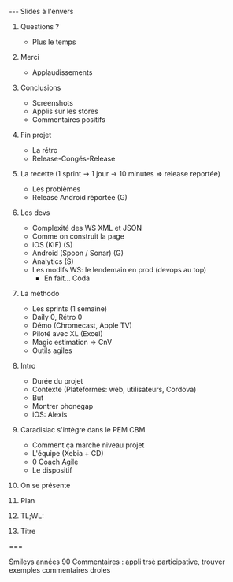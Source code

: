 --- Slides à l'envers

1. Questions ?
	- Plus le temps

2. Merci
	- Applaudissements

3. Conclusions
	- Screenshots
	- Applis sur les stores
	- Commentaires positifs

4. Fin projet
	- La rétro	
	- Release-Congés-Release

5. La recette (1 sprint -> 1 jour -> 10 minutes => release reportée)
	- Les problèmes
	- Release Android réportée (G)

6. Les devs
	- Complexité des WS XML et JSON
	- Comme on construit la page
	- iOS (KIF) (S)
	- Android (Spoon / Sonar) (G)
	- Analytics (S)
	- Les modifs WS: le lendemain en prod (devops au top)
		- En fait... Coda

7. La méthodo
	- Les sprints (1 semaine)
	- Daily 0, Rétro 0
	- Démo (Chromecast, Apple TV)
	- Piloté avec XL (Excel)
	- Magic estimation => CnV
	- Outils agiles

8. Intro
	- Durée du projet
	- Contexte (Plateformes: web, utilisateurs, Cordova)
	- But
	- Montrer phonegap
	- iOS: Alexis

9. Caradisiac s'intègre dans le PEM CBM
	- Comment ça marche niveau projet
	- L'équipe (Xebia + CD)
	- 0 Coach Agile
	- Le dispositif

10. On se présente

11. Plan 

12. TL;WL:

13. Titre 


=== 

Smileys années 90
Commentaires : appli trsè participative, trouver exemples commentaires droles
